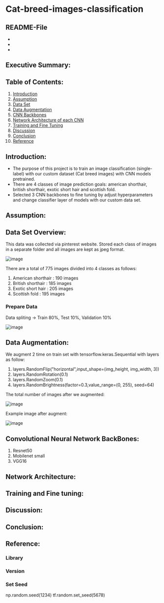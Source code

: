 # Cat-breed-images-classification
## README-File
-
-
-

## Executive Summary:


## Table of Contents:
1. [Introduction](#introduction)
2. [Assumption](#assumption)
3. [Data Set](#dataset)
4. [Data Augmentation](#augment)
5. [CNN Backbones](#bb)
7. [Network Architecture of each CNN](#architecture)
8. [Training and Fine Tuning](#finetuning)
9. [Discussion](#discussion)
10. [Conclusion](#conclusion)
11. [Reference](#reference)

## Introduction: <a name="introduction"></a>
- The purpose of this project is to train an image classification (single-label) with our custom dataset (Cat breed images) with CNN models pretrained.
- There are 4 classes of image prediction goals: american shorthair, british shorthair, exotic short hair and scottish fold. 
- Selected 3 CNN backbones to fine tuning by adjust hyperparameters and change classifier layer of models with our custom data set.

## Assumption: <a name="assumption"></a>


## Data Set Overview: <a name="dataset"></a>
This data was collected via pinterest website. Stored each class of images in a separate folder and all images are kept as jpeg format.

![image](https://user-images.githubusercontent.com/80414593/196958981-14128603-77a2-416a-a048-63ef15ff40ae.png)

There are a total of 775 images divided into 4 classes as follows:
1. American shorthair : 190 images
2. British shorthair : 185 images
3. Exotic short hair : 205 images
4. Scottish fold : 195 images

### Prepare Data
Data spliting -> Train 80%, Test 10%, Validation 10%

![image](https://user-images.githubusercontent.com/80414593/196958239-74da6aee-fd42-45d4-ab7e-124770b51674.png)

## Data Augmentation: <a name="augment"></a>
We augment 2 time on train set with tensorflow.keras.Sequential with layers as follow:
1. layers.RandomFlip("horizontal",input_shape=(img_height, img_width, 3))
2. layers.RandomRotation(0.1)
3. layers.RandomZoom(0.1)
4. layers.RandomBrightness(factor=0.3,value_range=(0, 255), seed=64)


The total number of images after we augmented:

![image](https://user-images.githubusercontent.com/80414593/196957976-45e6b369-4ca0-46e5-beb9-566c5a9cf825.png)

Example image after augment:

![image](https://user-images.githubusercontent.com/80414593/196961061-5875f4fa-2825-46d8-98f9-fa4c2febe11b.png)


## Convolutional Neural Network BackBones: <a name="bb"></a>
1. Resnet50 
2. Mobilenet small
3. VGG16

## Network Architecture: <a name="architecture"></a>


## Training and Fine tuning: <a name="finetuning"></a>

## Discussion: <a name="discussion"></a>

## Conclusion: <a name="conclusion"></a>

## Reference: <a name="reference"></a>
### Library

### Version

### Set Seed
np.random.seed(1234)
tf.random.set_seed(5678)

